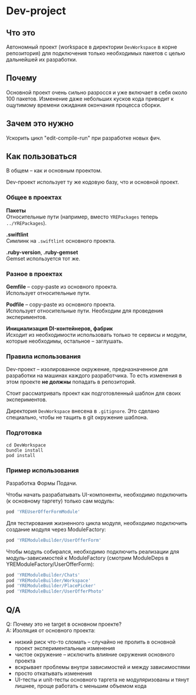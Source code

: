 # Dev-project

## Что это
Автономный проект (workspace в директории `DevWorkspace` в корне репозитория) для подключения только необходимых пакетов с целью дальнейшей их разработки.

## Почему
Основной проект очень сильно разросся и уже включает в себя около 100 пакетов. Изменение даже небольших кусков кода приводит к ощутимому времени ожидания окончания процесса сборки.

## Зачем это нужно
Ускорить цикл "edit-compile-run" при разработке новых фич.

## Как пользоваться
В общем – как и основным проектом.

Dev-проект использует ту же кодовую базу, что и основной проект.

### Общее в проектах
**Пакеты**<br/>
Относительные пути (например, вместо `YREPackages` теперь `../YREPackages`).

**.swiftlint**<br/>
Симлинк на `.swiftlint` основного проекта.

**.ruby-version**, **.ruby-gemset**<br/>
Gemset используется тот же.

### Разное в проектах
**Gemfile** – copy-paste из основного проекта.<br/>
Использует относительные пути.

**Podfile** – copy-paste из основного проекта.<br/>
Использует относительные пути.
Необходим для проведения экспериментов.

**Инициализация DI-контейнеров, фабрик**<br/>
Исходит из необходимости использовать только те сервисы и модули, которые необходимы, остальное – заглушать.

### Правила использования
Dev-проект – изолированное окружение, предназначенное для разработки на машинах каждого разработчика. То есть изменения в этом проекте **не должны** попадать в репозиторий.

Стоит рассматривать проект как подготовленный шаблон для своих экспериментов.

Директория `DevWorkspace` внесена в `.gitignore`.
Это сделано специально, чтобы не тащить в git окружение шаблона.

### Подготовка
```shell
cd DevWorkspace
bundle install
pod install
```

### Пример использования
Разработка Формы Подачи.

Чтобы начать разрабатывать UI-компоненты, необходимо подключить (к основному таргету) только сам модуль:
```ruby
pod 'YREUserOfferFormModule'
```

Для тестирования жизненного цикла модуля, необходимо подключить создание модуля через ModuleFactory:
```ruby
pod 'YREModuleBuilder/UserOfferForm'
```
Чтобы модуль собирался, необходимо подключить реализации для модуль-зависимостей к ModuleFactory (смотрим ModuleDeps в YREModuleFactory/UserOfferForm):
```ruby
pod 'YREModuleBuilder/Chats'
pod 'YREModuleBuilder/Workspace'
pod 'YREModuleBuilder/PlacePicker'
pod 'YREModuleBuilder/UserOfferPhoto'
```

## Q/A

Q: Почему это не target в основном проекте?<br/>
A: Изоляция от основного проекта:
  * низкий риск что-то сломать – случайно не пролить в основной проект экспериментальные изменения
  * чистое окружение – исключить влияние окружения основного проекта
  * вскрывает проблемы внутри зависимостей и между зависимостями
  * просто откатывать изменения
  * UI-тесты и unit-тесты основного таргета не модуляризованы и тянут лишнее, проще работать с меньшим объемом кода
